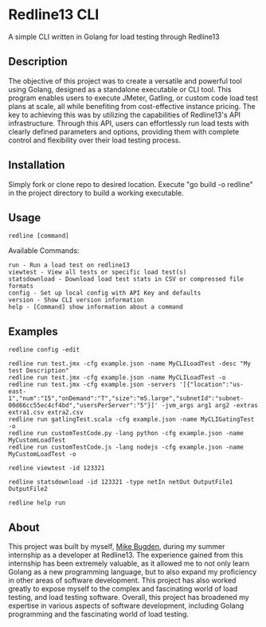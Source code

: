 # Redline13 CLI
A simple CLI written in Golang for load testing through Redline13

## Description
The objective of this project was to create a versatile and powerful tool using Golang, designed as a standalone executable or CLI tool. This program enables users to execute JMeter, Gatling, or custom code load test plans at scale, all while benefiting from cost-effective instance pricing. The key to achieving this was by utilizing the capabilities of Redline13's API infrastructure. Through this API, users can effortlessly run load tests with clearly defined parameters and options, providing them with complete control and flexibility over their load testing process. 

## Installation
Simply fork or clone repo to desired location. Execute "go build -o redline" in the project directory to build a working executable. 

## Usage
    redline [command]
    
Available Commands:

    run - Run a load test on redline13
    viewtest - View all tests or specific load test(s)
    statsdownload - Download load test stats in CSV or compressed file formats
    config - Set up local config with API Key and defaults
    version - Show CLI version information
    help - [Command] show information about a command
## Examples

    redline config -edit

    redline run test.jmx -cfg example.json -name MyCLILoadTest -desc "My test Description"
    redline run test.jmx -cfg example.json -name MyCLILoadTest -o
    redline run test.jmx -cfg example.json -servers '[{"location":"us-east-1","num":"15","onDemand":"T","size":"m5.large","subnetId":"subnet-00d66cc55ec4cf4bd","usersPerServer":"5"}]' -jvm_args arg1 arg2 -extras extra1.csv extra2.csv
    redline run gatlingTest.scala -cfg example.json -name MyCLIGatingTest -o
    redline run customTestCode.py -lang python -cfg example.json -name MyCustomLoadTest
    redline run customTestCode.js -lang nodejs -cfg example.json -name MyCustomLoadTest -o

    redline viewtest -id 123321

    redline statsdownload -id 123321 -type netIn netOut OutputFile1 OutputFile2

    redline help run
## About
This project was built by myself, [Mike Bugden](https://www.linkedin.com/in/mike-bugden-2b5196b0), during my summer internship as a developer at Redline13. The experience gained from this internship has been extremely valuable, as it allowed me to not only learn Golang as a new programming language, but to also expand my proficiency in other areas of software development. This project has also worked greatly to expose myself to the complex and fascinating world of load testing, and load testing software. Overall, this project has broadened my expertise in various aspects of software development, including Golang programming and the fascinating world of load testing.
